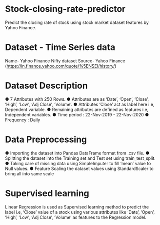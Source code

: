 # Stock-closing-rate-predictor
Predict the closing rate of stock using stock market dataset features by Yahoo Finance.

# Dataset - Time Series data

Name- Yahoo Finance Nifty dataset
Source- Yahoo Finance
(https://in.finance.yahoo.com/quote/%5ENSEI/history/)

# Dataset Description
● 7 Attributes with 250 Rows.
● Attributes are as ‘Date’, ‘Open’, ‘Close’, ‘High’, ‘Low’, ‘Adj
  Close’, ‘Volume’.
● Attributes ‘Close’ act as label here i.e, Dependent variable.
● Remaining attributes are defined as features i.e, Independent
  variables.
● Time period : 22-Nov-2019 - 22-Nov-2020
● Frequency : Daily

# Data Preprocessing
● Importing the dataset into Pandas DataFrame format from .csv file.
● Splitting the dataset into the Training set and Test set using
  train_test_split.
● Taking care of missing data using SimpleImputer to fill ‘mean’ value to
  Null values.
● Feature Scaling the dataset values using StandardScaler to bring all
  into same scale

# Supervised learning 
Linear Regression is used as Supervised learning method to
predict the label i.e, ‘Close’ value of a stock using various attributes
like ‘Date’, ‘Open’, ‘High’, ‘Low’, ‘Adj Close’, ‘Volume’ as features to
the Regression model.
